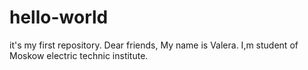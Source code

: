 # hello-world
it's my first repository.
Dear friends,
  My name is Valera. I,m student of Moskow electric technic institute.
